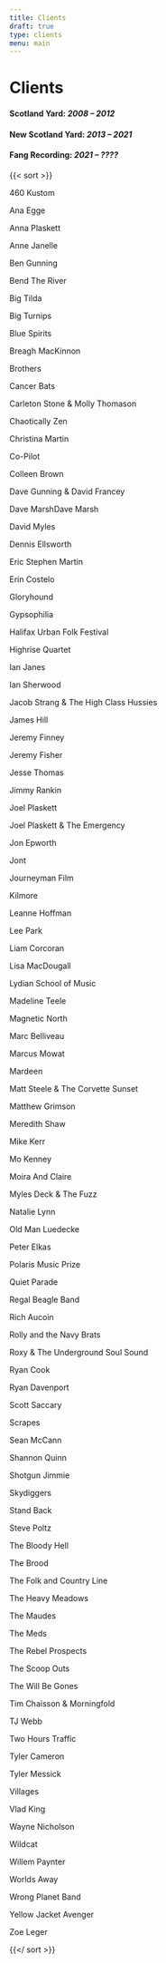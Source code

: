 ```yaml
---
title: Clients
draft: true
type: clients
menu: main
---
```

# Clients
#### Scotland Yard: *2008 – 2012*
#### New Scotland Yard: *2013 – 2021*
#### Fang Recording: *2021 – ????*


{{< sort >}}

460 Kustom

Ana Egge

Anna Plaskett

Anne Janelle

Ben Gunning

Bend The River

Big Tilda

Big Turnips

Blue Spirits

Breagh MacKinnon

Brothers

Cancer Bats

Carleton Stone & Molly Thomason

Chaotically Zen

Christina Martin

Co-Pilot

Colleen Brown

Dave Gunning & David Francey

Dave MarshDave Marsh

David Myles

Dennis Ellsworth

Eric Stephen Martin

Erin Costelo

Gloryhound

Gypsophilia

Halifax Urban Folk Festival

Highrise Quartet

Ian Janes

Ian Sherwood

Jacob Strang & The High Class Hussies

James Hill

Jeremy Finney

Jeremy Fisher

Jesse Thomas

Jimmy Rankin

Joel Plaskett

Joel Plaskett & The Emergency

Jon Epworth

Jont

Journeyman Film

Kilmore

Leanne Hoffman

Lee Park

Liam Corcoran

Lisa MacDougall

Lydian School of Music

Madeline Teele

Magnetic North

Marc Belliveau

Marcus Mowat

Mardeen

Matt Steele & The Corvette Sunset

Matthew Grimson

Meredith Shaw

Mike Kerr

Mo Kenney

Moira And Claire

Myles Deck & The Fuzz

Natalie Lynn

Old Man Luedecke

Peter Elkas

Polaris Music Prize

Quiet Parade

Regal Beagle Band

Rich Aucoin

Rolly and the Navy Brats

Roxy & The Underground Soul Sound

Ryan Cook

Ryan Davenport

Scott Saccary

Scrapes

Sean McCann

Shannon Quinn

Shotgun Jimmie

Skydiggers

Stand Back

Steve Poltz

The Bloody Hell

The Brood

The Folk and Country Line

The Heavy Meadows

The Maudes

The Meds

The Rebel Prospects

The Scoop Outs

The Will Be Gones

Tim Chaisson & Morningfold

TJ Webb

Two Hours Traffic

Tyler Cameron

Tyler Messick

Villages

Vlad King

Wayne Nicholson

Wildcat

Willem Paynter

Worlds Away

Wrong Planet Band

Yellow Jacket Avenger

Zoe Leger

{{</ sort >}}